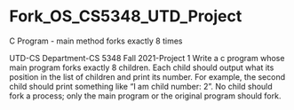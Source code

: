 # Fork_OS_CS5348_UTD_Project
C Program - main method forks exactly 8 times

UTD-CS Department-CS 5348
Fall 2021-Project 1
Write a c program whose main program forks exactly 8 children. Each child should output what its 
position in the list of children and print its number. For example, the second child should print 
something like “I am child number: 2”. No child should fork a process; only the main program or the 
original program should fork.
